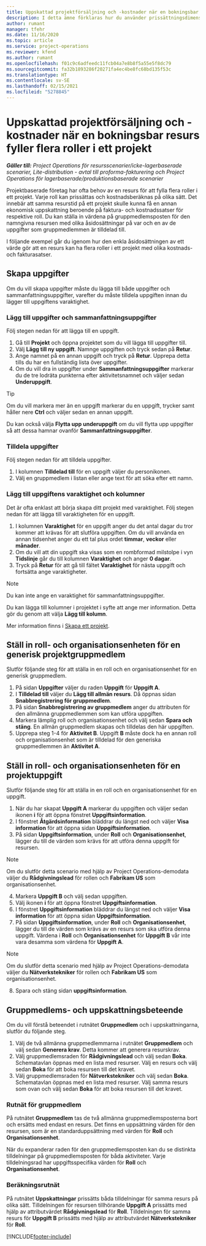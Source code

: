 ```yaml
---
title: Uppskattad projektförsäljning och -kostnader när en bokningsbar resurs fyller flera roller i ett projekt
description: I detta ämne förklaras hur du använder prissättningsdimensioner för att stödja pris- och kostnadsberäkningar för en resurs som fyller flera roller i ett projekt.
author: rumant
manager: tfehr
ms.date: 11/16/2020
ms.topic: article
ms.service: project-operations
ms.reviewer: kfend
ms.author: rumant
ms.openlocfilehash: f01c9c6adfeedc11fcb04a7e8b8f5a55e5f8dc79
ms.sourcegitcommit: fa32b1893286f20271fa4ec4be8fc68bd135f53c
ms.translationtype: HT
ms.contentlocale: sv-SE
ms.lasthandoff: 02/15/2021
ms.locfileid: "5278845"
---
```

# <a name="estimate-project-sales-and-costs-when-a-bookable-resource-fills-multiple-roles-on-a-project"></a>Uppskattad projektförsäljning och -kostnader när en bokningsbar resurs fyller flera roller i ett projekt 

_**Gäller till:** Project Operations för resursscenarier/icke-lagerbaserade scenarier, Lite-distribution - avtal till proforma-fakturering och Project Operations för lagerbaserade/produktionsbaserade scenarier_ 

Projektbaserade företag har ofta behov av en resurs för att fylla flera roller i ett projekt. Varje roll kan prissättas och kostnadsberäknas på olika sätt. Det innebär att samma resurstid på ett projekt skulle kunna få en annan ekonomisk uppskattning beroende på faktura- och kostnadssatser för respektive roll. Du kan ställa in värdena på gruppmedlemsposten för den namngivna resursen med olika åsidosättningar på var och en av de uppgifter som gruppmedlemmen är tilldelad till.

I följande exempel går du igenom hur den enkla åsidosättningen av ett värde gör att en resurs kan ha flera roller i ett projekt med olika kostnads- och fakturasatser.

## <a name="create-tasks"></a>Skapa uppgifter
Om du vill skapa uppgifter måste du lägga till både uppgifter och sammanfattningsuppgifter, varefter du måste tilldela uppgiften innan du lägger till uppgiftens varaktighet. 

### <a name="add-tasks-and-summary-tasks"></a>Lägg till uppgifter och sammanfattningsuppgifter
Följ stegen nedan för att lägga till en uppgift.

1. Gå till **Projekt** och öppna projektet som du vill lägga till uppgifter till.
2. Välj **Lägg till ny uppgift**. Namnge uppgiften och tryck sedan på **Retur**.
3. Ange namnet på en annan uppgift och tryck på **Retur**. Upprepa detta tills du har en fullständig lista över uppgifter.
3. Om du vill dra in uppgifter under **Sammanfattningsuppgifter** markerar du de tre lodräta punkterna efter aktivitetsnamnet och väljer sedan **Underuppgift**. 

  > [!TIP]
  > Om du vill markera mer än en uppgift markerar du en uppgift, trycker samt håller nere **Ctrl** och väljer sedan en annan uppgift.
  >
  > Du kan också välja **Flytta upp underuppgift** om du vill flytta upp uppgifter så att dessa hamnar ovanför **Sammanfattningsuppgifter**.

### <a name="assign-tasks"></a>Tilldela uppgifter

Följ stegen nedan för att tilldela uppgifter.

1. I kolumnen **Tilldelad till** för en uppgift väljer du personikonen.
2. Välj en gruppmedlem i listan eller ange text för att söka efter ett namn.

### <a name="add-task-duration-and-columns"></a>Lägg till uppgiftens varaktighet och kolumner

Det är ofta enklast att börja skapa ditt projekt med varaktighet. Följ stegen nedan för att lägga till varaktigheten för en uppgift.

1. I kolumnen **Varaktighet** för en uppgift anger du det antal dagar du tror kommer att krävas för att slutföra uppgiften. Om du vill använda en annan tidsenhet anger du ett tal plus ordet **timmar**, **veckor** eller **månader**.
2. Om du vill att din uppgift ska visas som en rombformad milstolpe i vyn **Tidslinje** går du till kolumnen **Varaktighet** och anger **0 dagar**.
3. Tryck på **Retur** för att gå till fältet **Varaktighet** för nästa uppgift och fortsätta ange varaktigheter.

  > [!NOTE]
  > Du kan inte ange en varaktighet för sammanfattningsuppgifter.

Du kan lägga till kolumner i projektet i syfte att ange mer information. Detta gör du genom att välja **Lägg till kolumn**. 

Mer information finns i [Skapa ett projekt](https://support.microsoft.com/en-us/office/create-a-project-a5b5e823-fb2e-45fd-be00-7d84422d9749).

## <a name="set-up-the-role-and-organization-unit-for-a-generic-project-team-member"></a>Ställ in roll- och organisationsenheten för en generisk projektgruppmedlem
Slutför följande steg för att ställa in en roll och en organisationsenhet för en generisk gruppmedlem.

1. På sidan **Uppgifter** väljer du raden **Uppgift** för **Uppgift A**. 
2. I **Tilldelad till** väljer du **Lägg till allmän resurs**. Då öppnas sidan **Snabbregistrering för gruppmedlem**.
3. På sidan **Snabbregistrering av gruppmedlem** anger du attributen för den allmänna gruppmedlemmen som kan utföra uppgiften.
4. Markera lämplig roll och organisationsenhet och välj sedan **Spara och stäng**. En allmän gruppmedlem skapas och tilldelas den här uppgiften. 
5. Upprepa steg 1-4 för **Aktivitet B**. Uppgift **B** måste dock ha en annan roll och organisationsenhet som är tilldelad för den generiska gruppmedlemmen än **Aktivitet A**. 

## <a name="set-up-the-role-and-organization-unit-for-a-project-task"></a>Ställ in roll- och organisationsenheten för en projektuppgift
Slutför följande steg för att ställa in en roll och en organisationsenhet för en uppgift.

1. När du har skapat **Uppgift A** markerar du uppgiften och väljer sedan ikonen **i** för att öppna fönstret **Uppgiftsinformation**. 
2. I fönstret **Åtgärdsinformation** bläddrar du längst ned och väljer **Visa information** för att öppna sidan **Uppgiftsinformation**.
3. På sidan **Uppgiftsinformation**, under **Roll** och **Organisationsenhet**, lägger du till de värden som krävs för att utföra denna uppgift för resursen. 

  > [!NOTE]
  > Om du slutför detta scenario med hjälp av Project Operations-demodata väljer du **Rådgivningslead** för rollen och **Fabrikam US** som organisationsenhet.

4. Markera **Uppgift B** och välj sedan uppgiften.
5. Välj ikonen **i** för att öppna fönstret **Uppgiftsinformation**. 
6. I fönstret **Uppgiftsinformation** bläddrar du längst ned och väljer **Visa information** för att öppna sidan **Uppgiftsinformation**.
7. På sidan **Uppgiftsinformation**, under **Roll** och **Organisationsenhet**, lägger du till de värden som krävs av en resurs som ska utföra denna uppgift. Värdena i **Roll** och **Organisationsenhet** för **Uppgift B** vår inte vara desamma som värdena för **Uppgift A**. 

  > [!NOTE]
  > Om du slutför detta scenario med hjälp av Project Operations-demodata väljer du **Nätverkstekniker** för rollen och **Fabrikam US** som organisationsenhet.

8. Spara och stäng sidan **uppgiftsinformation**. 

## <a name="team-member-and-estimates-behavior"></a>Gruppmedlems- och uppskattningsbeteende 
Om du vill förstå beteendet i rutnätet **Gruppmedlem** och i uppskattningarna, slutför du följande steg.

1. Välj de två allmänna gruppmedlemmarna i rutnätet **Gruppmedlem** och välj sedan **Generera krav**. Detta kommer att generera resurskrav. 
2. Välj gruppmedlemsraden för **Rådgivningslead** och välj sedan **Boka**. Schematavlan öppnas med en lista med resurser. Välj en resurs och välj sedan **Boka** för att boka resursen till det kravet.
3. Välj gruppmedlemsraden för **Nätverkstekniker** och välj sedan **Boka**. Schematavlan öppnas med en lista med resurser. Välj samma resurs som ovan och välj sedan **Boka** för att boka resursen till det kravet.

### <a name="team-member-grid"></a>Rutnät för gruppmedlem 

På rutnätet **Gruppmedlem** tas de två allmänna gruppmedlemsposterna bort och ersätts med endast en resurs. Det finns en uppsättning värden för den resursen, som är en standarduppsättning med värden för **Roll** och **Organisationsenhet**.

När du expanderar raden för den gruppmedlemsposten kan du se distinkta tilldelningar på gruppmedlemsposten för båda aktiviteter. Varje tilldelningsrad har uppgiftsspecifika värden för **Roll** och **Organisationsenhet**. 

### <a name="estimates-grid"></a>Beräkningsrutnät 

På rutnätet **Uppskattningar** prissätts båda tilldelningar för samma resurs på olika sätt. Tilldelningen för resursen tillhörande **Uppgift A** prissätts med hjälp av attributvärdet **Rådgivningslead** för **Roll**. Tilldelningen för samma resurs för **Uppgift B** prissätts med hjälp av attributvärdet **Nätverkstekniker** för **Roll**.


[!INCLUDE[footer-include](../includes/footer-banner.md)]